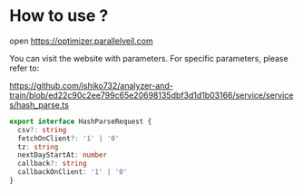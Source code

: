 # How to use ?

open https://optimizer.parallelveil.com

You can visit the website with parameters. For specific parameters, please refer to:

https://github.com/ishiko732/analyzer-and-train/blob/ed22c90c2ee799c65e20698135dbf3d1d1b03166/service/services/hash_parse.ts

```typescript
export interface HashParseRequest {
  csv?: string
  fetchOnClient?: '1' | '0'
  tz: string
  nextDayStartAt: number
  callback?: string
  callbackOnClient: '1' | '0'
}
```
